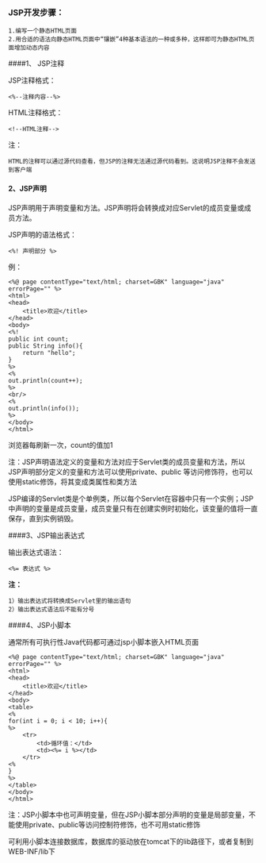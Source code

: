 ### JSP开发步骤：

    1.编写一个静态HTML页面
    2.用合适的语法向静态HTML页面中“镶嵌”4种基本语法的一种或多种，这样即可为静态HTML页面增加动态内容

####1、 JSP注释

JSP注释格式：

`<%--注释内容--%>`

HTML注释格式：

`<!--HTML注释-->`

注：

    HTML的注释可以通过源代码查看，但JSP的注释无法通过源代码看到。这说明JSP注释不会发送到客户端


#### 2、JSP声明

JSP声明用于声明变量和方法。JSP声明将会转换成对应Servlet的成员变量或成员方法。

JSP声明的语法格式：

`<%! 声明部分 %>`

例：

	<%@ page contentType="text/html; charset=GBK" language="java" errorPage="" %>
	<html>
	<head>
	    <title>欢迎</title>
	</head>
	<body>
	<%! 
	public int count;
	public String info(){
	    return "hello";
	}
	%>
	<%
	out.println(count++);
	%>
	<br/>
	<%
	out.println(info());
	%>
	</body>
	</html>

浏览器每刷新一次，count的值加1

注：JSP声明语法定义的变量和方法对应于Servlet类的成员变量和方法，所以JSP声明部分定义的变量和方法可以使用private、public 等访问修饰符，也可以使用static修饰，将其变成类属性和类方法

JSP编译的Servlet类是个单例类，所以每个Servlet在容器中只有一个实例；JSP中声明的变量是成员变量，成员变量只有在创建实例时初始化，该变量的值将一直保存，直到实例销毁。

####3、JSP输出表达式

输出表达式语法：

`<%= 表达式 %>`

**注：**

    1）输出表达式将转换成Servlet里的输出语句
    2）输出表达式语法后不能有分号


####4、JSP小脚本

通常所有可执行性Java代码都可通过jsp小脚本嵌入HTML页面

	<%@ page contentType="text/html; charset=GBK" language="java" errorPage="" %>
	<html>
	<head>
	    <title>欢迎</title>
	</head>
	<body>
	<table>
	<%
	for(int i = 0; i < 10; i++){
	%>
	    <tr>
	        <td>循环值：</td>
	        <td><%= i %></td>
	    </tr>
	<%
	}
	%>
	</table>
	</body>
	</html>

注：JSP小脚本中也可声明变量，但在JSP小脚本部分声明的变量是局部变量，不能使用private、public等访问控制符修饰，也不可用static修饰

可利用小脚本连接数据库，数据库的驱动放在tomcat下的lib路径下，或者复制到WEB-INF/lib下
